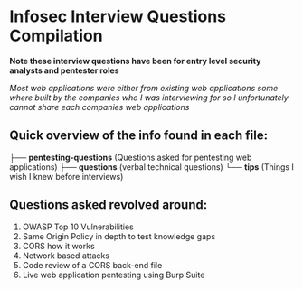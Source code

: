# Infosec Interview Questions Compilation

**Note these interview questions have been for entry level security analysts and pentester roles**

*Most web applications were either from existing web applications some where built by the companies who I was interviewing for so I unfortunately cannot share each companies web applications*


## Quick overview of the info found in each file:

├── **pentesting-questions** (Questions asked for pentesting web applications)
├── **questions** (verbal technical questions)
└── **tips** (Things I wish I knew before interviews)

## Questions asked revolved around:

1. OWASP Top 10 Vulnerabilities 
2. Same Origin Policy in depth to test knowledge gaps
3. CORS how it works
4. Network based attacks
5. Code review of a CORS back-end file
6. Live web application pentesting using Burp Suite 



